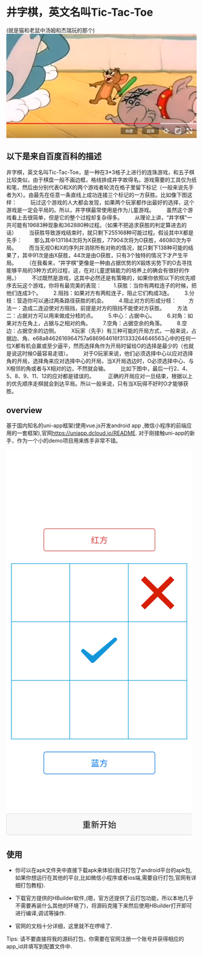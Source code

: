 # 井字棋，英文名叫Tic-Tac-Toe
(就是猫和老鼠中汤姆和杰瑞玩的那个)
![alt属性文本(图片未找到时显示的替换文本)](static/1.png "猫和老鼠哈哈哈")

## 以下是来自百度百科的描述

井字棋，英文名叫Tic-Tac-Toe，是一种在3*3格子上进行的连珠游戏，和五子棋比较类似，由于棋盘一般不画边框，格线排成井字故得名。游戏需要的工具仅为纸和笔，然后由分别代表O和X的两个游戏者轮流在格子里留下标记（一般来说先手者为X）。由最先在任意一条直线上成功连接三个标记的一方获胜。比如像下图这样： 　　
玩过这个游戏的人大都会发现，如果两个玩家都作出最好的选择，这个游戏是一定会平局的。所以，井字棋最常使用是作为儿童游戏。 　　虽然这个游戏看上去很简单，但是它的整个过程却复杂得多。 　　从理论上讲，“井字棋”一共可能有19683种现象和362880种过程。（如果不把追求获胜的判定算进去的话） 　　当获胜导致游戏结束时，就只剩下255168种可能过程。假设其中X都是先手： 　　那么其中131184次将为X获胜，77904次将为O获胜，46080次为平局。 　　而当无视O和X的序列并消除所有对称的情况，就只剩下138种可能的结果了，其中91次是由X获胜，44次是由O获胜，只有3个独特的情况下才产生平局。 　　（在我看来，“井字棋”更像是一种由占据优势的X锻炼劣势下的O去寻找能够平局的3种方式的过程，这，在对儿童逻辑能力的培养上的确会有很好的作用。） 　　不过既然是游戏，这其中必然还是有策略的，如果你依照以下的优先顺序去玩这个游戏，你将有最完美的表现： 　　1.获胜：当你有两粒连子的时候，把他们连成3个。 　　2.阻挡：如果对方有两粒连子，阻止它们构成3连。 　　3.分枝：营造你可以通过两条路径获胜的机会。 　　4.阻止对方的形成分枝： 　　方法一：造成二连迫使对方阻挡，前提是对方的阻挡不能使对方获胜。 　　方法二：占据对方可以用来做成分枝的点。 　　5.中心：占据中心。 　　6.对角：如果对方在角上，占据与之相对的角。 　　7.空角：占据空余的角落。 　　8.空边：占据空余的边侧。 　　X玩家（先手）有三种可能的开局方式，一般来说，占据边、角、e68a8462616964757a686964616f31333264646563心中的任何一位X都有机会赢或至少逼平，然而选择角作为开局时留给O的选择是最少的（也就是说这时候O最容易走错）。 　　对于O玩家来说，他们必须选择中心以应对选择角的开局，选择角来应对选择中心的开局，当X开局选边时，O必须选择中心、与X相邻的角或者与X相对的边，不然就会输。 　　比如下图中，最后一行2、4、5、8、9、11、12的应对都是错误的。 　　
正确的开局应对一旦结束，根据以上的优先顺序走棋就会到达平局。所以一般来说，只有当X玩得不好时O才能够获胜。

## overview

基于国内知名的uni-app框架(使用vue.js开发android app ,微信小程序的前端应用的一套框架),官网<https://uniapp.dcloud.io/README>.
对于刚接触uni-app的新手，作为一个小的demo项目用来练手非常不错。

![](static/2.jpg)

## 使用

* 你可以在apk文件夹中直接下载apk来体验(我只打包了android平台的apk包,如果你想运行在其他的平台,比如微信小程序或者ios端,需要自行打包,官网有详细打包教程).

* 下载官方提供的HBuilder软件,(嗯，官方还提供了云打包功能，所以本地几乎不需要再装什么其他的环境了)，将源码克隆下来然后使用HBuilder打开即可进行编译,调试等操作.

* 官网的文档十分详细，这里就不在啰嗦了.

Tips: 请不要直接将我的源码打包，你需要在官网注册一个账号并获得相应的app_id并填写到配置文件中.
